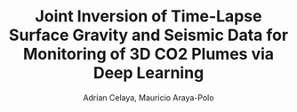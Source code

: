 ---
paperId: 38
author: Adrian Celaya, Mauricio Araya-Polo
publicationauthor: Celaya, A. et al.
title: Joint Inversion of Time-Lapse Surface Gravity and Seismic Data for Monitoring of 3D CO2 Plumes via Deep Learning
pdf: Adrian_Celaya2.pdf
poster: --
alt: --
type: Poster
topic: Machine Learning for Science
subtopic: --
link: https://research.latinxinai.org/papers/neurips/2023/pdf/Adrian_Celaya2.pdf
conference: neurips
year: 2023
tags: neurips-2023-fp
location: New Orleans, Louisiana
---